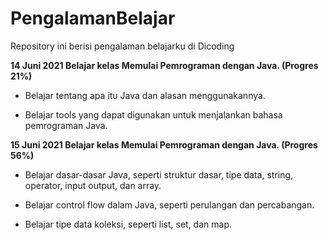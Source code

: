 # PengalamanBelajar
Repository ini berisi pengalaman belajarku di Dicoding

**14 Juni 2021
Belajar kelas Memulai Pemrograman dengan Java. (Progres 21%)**

* Belajar tentang apa itu Java dan alasan menggunakannya.

* Belajar tools yang dapat digunakan untuk menjalankan bahasa pemrograman Java.

**15 Juni 2021
Belajar kelas Memulai Pemrograman dengan Java. (Progres 56%)**

  * Belajar dasar-dasar Java, seperti struktur dasar, tipe data, string, operator, input output, dan array.

  * Belajar control flow dalam Java, seperti perulangan dan percabangan.

  * Belajar tipe data koleksi, seperti list, set, dan map.
